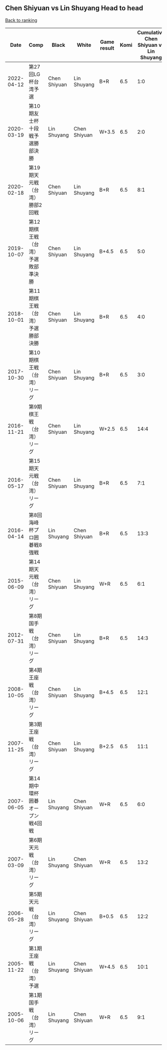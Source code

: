 ## Chen Shiyuan vs Lin Shuyang Head to head

[Back to ranking](../../index.md)




| **Date** | **Comp** | **Black** | **White** | **Game result** | **Komi** | **Cumulative Chen Shiyuan vs Lin Shuyang** | **Chen Shiyuan streak** | **Lin Shuyang streak** | 
| --- | --- | --- | --- | --- | --- | --- | --- | --- |
| 2022-04-12 | 第27回LG杯台湾予選 | Chen Shiyuan | Lin Shuyang | B+R | 6.5 | 1:0 | 1 | 0 | 
| 2020-03-19 | 第10期友士杯十段戦予選勝部決勝 | Lin Shuyang | Chen Shiyuan | W+3.5 | 6.5 | 2:0 | 2 | 0 | 
| 2020-02-18 | 第19期天元戦（台湾）勝部2回戦 | Chen Shiyuan | Lin Shuyang | B+R | 6.5 | 8:1 | 2 | 0 | 
| 2019-10-07 | 第12期棋王戦（台湾）予選敗部準決勝 | Chen Shiyuan | Lin Shuyang | B+4.5 | 6.5 | 5:0 | 5 | 0 | 
| 2018-10-01 | 第11期棋王戦（台湾）予選勝部決勝 | Chen Shiyuan | Lin Shuyang | B+R | 6.5 | 4:0 | 4 | 0 | 
| 2017-10-30 | 第10期棋王戦（台湾）リーグ | Chen Shiyuan | Lin Shuyang | B+R | 6.5 | 3:0 | 3 | 0 | 
| 2016-11-21 | 第9期棋王戦（台湾）リーグ | Chen Shiyuan | Lin Shuyang | W+2.5 | 6.5 | 14:4 | 0 | 1 | 
| 2016-05-17 | 第15期天元戦（台湾）リーグ | Chen Shiyuan | Lin Shuyang | B+R | 6.5 | 7:1 | 1 | 0 | 
| 2016-04-14 | 第8回海峰杯プロ囲碁戦8強戦 | Lin Shuyang | Chen Shiyuan | B+R | 6.5 | 13:3 | 0 | 1 | 
| 2015-06-09 | 第14期天元戦（台湾）リーグ | Chen Shiyuan | Lin Shuyang | W+R | 6.5 | 6:1 | 0 | 1 | 
| 2012-07-31 | 第8期国手戦（台湾）リーグ | Chen Shiyuan | Lin Shuyang | B+R | 6.5 | 14:3 | 1 | 0 | 
| 2008-10-05 | 第4期王座戦（台湾）リーグ | Chen Shiyuan | Lin Shuyang | B+4.5 | 6.5 | 12:1 | 6 | 0 | 
| 2007-11-25 | 第3期王座戦（台湾）リーグ | Chen Shiyuan | Lin Shuyang | B+2.5 | 6.5 | 11:1 | 5 | 0 | 
| 2007-06-05 | 第14期中環杯囲碁オープン戦4回戦 | Lin Shuyang | Chen Shiyuan | W+R | 6.5 | 6:0 | 6 | 0 | 
| 2007-03-09 | 第6期天元戦（台湾）リーグ | Lin Shuyang | Chen Shiyuan | W+R | 6.5 | 13:2 | 1 | 0 | 
| 2006-05-28 | 第5期天元戦（台湾）リーグ | Lin Shuyang | Chen Shiyuan | B+0.5 | 6.5 | 12:2 | 0 | 1 | 
| 2005-11-22 | 第1期王座戦（台湾）予選 | Lin Shuyang | Chen Shiyuan | W+4.5 | 6.5 | 10:1 | 4 | 0 | 
| 2005-10-06 | 第1期国手戦（台湾）リーグ | Lin Shuyang | Chen Shiyuan | W+R | 6.5 | 9:1 | 3 | 0 |




